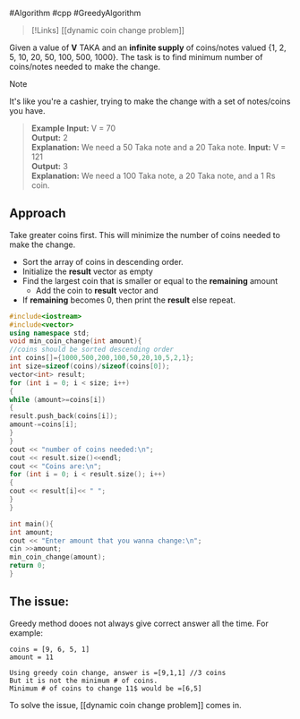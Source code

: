 #Algorithm #cpp #GreedyAlgorithm 

>[!Links]
>[[dynamic coin change problem]]

Given a value of **V** TAKA and an **infinite supply** of coins/notes valued {1, 2, 5, 10, 20, 50, 100, 500, 1000}. The task is to find minimum number of coins/notes needed to make the change.
>[!Note]
>It's like you're a cashier, trying to make the change with a set of notes/coins you have. 

>**Example**
>**Input:** V = 70  
>**Output:** 2  
>**Explanation:** We need a 50 Taka note and a 20 Taka note.
>**Input:** V = 121  
>**Output:** 3  
>**Explanation:** We need a 100 Taka note, a 20 Taka note, and a 1 Rs coin.

## Approach

Take greater coins first. This will minimize the number of coins needed to make the change.

- Sort the array of coins in descending order.
- Initialize the **result** vector as empty
- Find the largest coin that is smaller or equal to the **remaining** amount
	- Add the coin to **result** vector and
- If **remaining** becomes 0, then print the **result** else repeat.


```cpp
#include<iostream>
#include<vector>
using namespace std;
void min_coin_change(int amount){
//coins should be sorted descending order
int coins[]={1000,500,200,100,50,20,10,5,2,1};
int size=sizeof(coins)/sizeof(coins[0]);
vector<int> result;
for (int i = 0; i < size; i++)
{
while (amount>=coins[i])
{
result.push_back(coins[i]);
amount-=coins[i];
}
}
cout << "number of coins needed:\n";
cout << result.size()<<endl;
cout << "Coins are:\n";
for (int i = 0; i < result.size(); i++)
{
cout << result[i]<< " ";
}
}

int main(){
int amount;
cout << "Enter amount that you wanna change:\n";
cin >>amount;
min_coin_change(amount);
return 0;
}
```



## The issue:
Greedy method dooes not always give correct answer all the time. For example:
```
coins = [9, 6, 5, 1]
amount = 11

Using greedy coin change, answer is =[9,1,1] //3 coins
But it is not the minimum # of coins.
Minimum # of coins to change 11$ would be =[6,5]
```

To solve the issue, [[dynamic coin change problem]] comes in.


